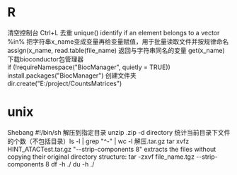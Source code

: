 # R
清空控制台 Ctrl+L
去重 unique()
identify if an element belongs to a vector %in%
把字符串x_name变成变量再给变量赋值，用于批量读取文件并按规律命名  assign(x_name, read.table(file_name)
返回与字符串同名的变量 get(x_name)
下载bioconductor包管理器  
if (!requireNamespace("BiocManager", quietly = TRUE)) install.packages("BiocManager")
创建文件夹 dir.create("E:/project/CountsMatrices")
# unix
Shebang #!/bin/sh
解压到指定目录 unzip .zip -d directory
统计当前目录下文件的个数（不包括目录）ls -l | grep "^-" | wc -l
解压.tar.gz tar xvfz HINT_ATACTest.tar.gz
"--strip-components 8" extracts the files without copying their original directory structure: tar -zxvf file_name.tgz --strip-components 8
df -h ./ 
du -h ./

<!--stackedit_data:
eyJoaXN0b3J5IjpbMjQ0OTY5NjM5LDg5MDcyMTM0MCwxMDI0MD
EzMjc3LDIxMTE0MjY3NzcsLTYwNTQ1ODQ0NSwtMjU1MTAzMzcs
LTE3NTAzNDIwOTUsMTQxMDcxMjU2MywxMjg0NzIyNDc4LDMwMz
Q4NzQ3NiwtMTk3OTM5OTYzNCwtNjk1ODMzODYyLC0xMDg4ODcy
NTAwXX0=
-->